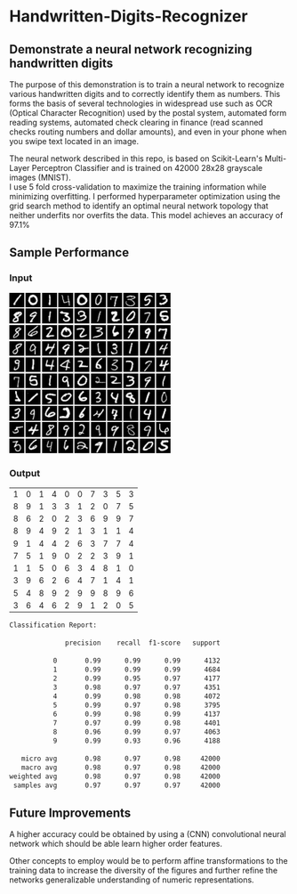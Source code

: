 # Handwritten-Digits-Recognizer
## Demonstrate a neural network recognizing handwritten digits

The purpose of this demonstration is to train a neural network to recognize various handwritten digits and to correctly identify them as numbers.
This forms the basis of several technologies in widespread use such as OCR (Optical Character Recognition) used by the postal system, automated form
reading systems, automated check clearing in finance (read scanned checks routing numbers and dollar amounts), and even in your phone when you swipe text located in an image.

The neural network described in this repo, is based on Scikit-Learn's Multi-Layer Perceptron Classifier and is trained on 42000 28x28 grayscale images (MNIST).  
I use 5 fold cross-validation to maximize the training information while minimizing overfitting.
I performed hyperparameter optimization using the grid search method to identify an optimal neural network topology that neither underfits nor overfits the data.
This model achieves an accuracy of 97.1% 

## Sample Performance

### Input
![MNIST sample](https://raw.githubusercontent.com/snives/Handwritten-Digits-Recognizer/refs/heads/main/mnist%20sample.png)

### Output
|    |    |    |    |    |   |   |   |    |   |
|----:|----:|----:|----:|----:|----:|----:|----:|----:|----:|
|   1 |   0 |   1 |   4 |   0 |   0 |   7 |   3 |   5 |   3 |
|   8 |   9 |   1 |   3 |   3 |   1 |   2 |   0 |   7 |   5 |
|   8 |   6 |   2 |   0 |   2 |   3 |   6 |   9 |   9 |   7 |
|   8 |   9 |   4 |   9 |   2 |   1 |   3 |   1 |   1 |   4 |
|   9 |   1 |   4 |   4 |   2 |   6 |   3 |   7 |   7 |   4 |
|   7 |   5 |   1 |   9 |   0 |   2 |   2 |   3 |   9 |   1 |
|   1 |   1 |   5 |   0 |   6 |   3 |   4 |   8 |   1 |   0 |
|   3 |   9 |   6 |   2 |   6 |   4 |   7 |   1 |   4 |   1 |
|   5 |   4 |   8 |   9 |   2 |   9 |   9 |   8 |   9 |   6 |
|   3 |   6 |   4 |   6 |   2 |   9 |   1 |   2 |   0 |   5 |


```
Classification Report:

              precision    recall  f1-score   support

           0       0.99      0.99      0.99      4132
           1       0.99      0.99      0.99      4684
           2       0.99      0.95      0.97      4177
           3       0.98      0.97      0.97      4351
           4       0.99      0.98      0.98      4072
           5       0.99      0.97      0.98      3795
           6       0.99      0.98      0.99      4137
           7       0.97      0.99      0.98      4401
           8       0.96      0.99      0.97      4063
           9       0.99      0.93      0.96      4188

   micro avg       0.98      0.97      0.98     42000
   macro avg       0.98      0.97      0.98     42000
weighted avg       0.98      0.97      0.98     42000
 samples avg       0.97      0.97      0.97     42000
```



## Future Improvements

A higher accuracy could be obtained by using a (CNN) convolutional neural network which should be able learn higher order features.

Other concepts to employ would be to perform affine transformations to the training data to increase the diversity of the figures 
and further refine the networks generalizable understanding of numeric representations.








